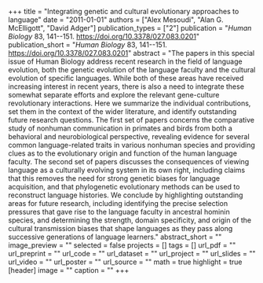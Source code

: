 +++
title = "Integrating genetic and cultural evolutionary approaches to language"
date = "2011-01-01"
authors = ["Alex Mesoudi", "Alan G. McElligott", "David Adger"]
publication_types = ["2"]
publication = "_Human Biology_ 83, 141--151. https://doi.org/10.3378/027.083.0201"
publication_short = "_Human Biology_ 83, 141--151. https://doi.org/10.3378/027.083.0201"
abstract = "The papers in this special issue of Human Biology address recent research in the field of language evolution, both the genetic evolution of the language faculty and the cultural evolution of specific languages. While both of these areas have received increasing interest in recent years, there is also a need to integrate these somewhat separate efforts and explore the relevant gene-culture revolutionary interactions. Here we summarize the individual contributions, set them in the context of the wider literature, and identify outstanding future research questions. The first set of papers concerns the comparative study of nonhuman communication in primates and birds from both a behavioral and neurobiological perspective, revealing evidence for several common language-related traits in various nonhuman species and providing clues as to the evolutionary origin and function of the human language faculty. The second set of papers discusses the consequences of viewing language as a culturally evolving system in its own right, including claims that this removes the need for strong genetic biases for language acquisition, and that phylogenetic evolutionary methods can be used to reconstruct language histories. We conclude by highlighting outstanding areas for future research, including identifying the precise selection pressures that gave rise to the language faculty in ancestral hominin species, and determining the strength, domain specificity, and origin of the cultural transmission biases that shape languages as they pass along successive generations of language learners."
abstract_short = ""
image_preview = ""
selected = false
projects = []
tags = []
url_pdf = ""
url_preprint = ""
url_code = ""
url_dataset = ""
url_project = ""
url_slides = ""
url_video = ""
url_poster = ""
url_source = ""
math = true
highlight = true
[header]
image = ""
caption = ""
+++
